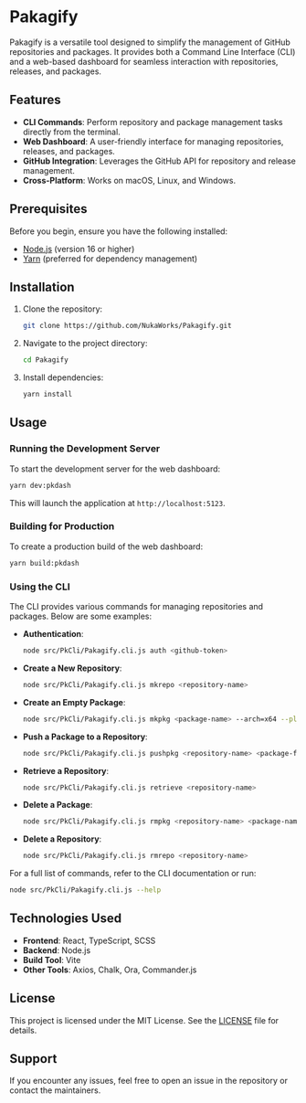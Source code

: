 # Pakagify

Pakagify is a versatile tool designed to simplify the management of GitHub repositories and packages. It provides both a Command Line Interface (CLI) and a web-based dashboard for seamless interaction with repositories, releases, and packages.

## Features

- **CLI Commands**: Perform repository and package management tasks directly from the terminal.
- **Web Dashboard**: A user-friendly interface for managing repositories, releases, and packages.
- **GitHub Integration**: Leverages the GitHub API for repository and release management.
- **Cross-Platform**: Works on macOS, Linux, and Windows.

## Prerequisites

Before you begin, ensure you have the following installed:

- [Node.js](https://nodejs.org/) (version 16 or higher)
- [Yarn](https://yarnpkg.com/) (preferred for dependency management)

## Installation

1. Clone the repository:
   ```bash
   git clone https://github.com/NukaWorks/Pakagify.git
   ```
2. Navigate to the project directory:
   ```bash
   cd Pakagify
   ```
3. Install dependencies:
   ```bash
   yarn install
   ```

## Usage

### Running the Development Server

To start the development server for the web dashboard:

```bash
yarn dev:pkdash
```

This will launch the application at `http://localhost:5123`.

### Building for Production

To create a production build of the web dashboard:

```bash
yarn build:pkdash
```

### Using the CLI

The CLI provides various commands for managing repositories and packages. Below are some examples:

- **Authentication**:
  ```bash
  node src/PkCli/Pakagify.cli.js auth <github-token>
  ```
- **Create a New Repository**:
  ```bash
  node src/PkCli/Pakagify.cli.js mkrepo <repository-name>
  ```
- **Create an Empty Package**:
  ```bash
  node src/PkCli/Pakagify.cli.js mkpkg <package-name> --arch=x64 --platform=linux
  ```
- **Push a Package to a Repository**:
  ```bash
  node src/PkCli/Pakagify.cli.js pushpkg <repository-name> <package-folder>
  ```
- **Retrieve a Repository**:
  ```bash
  node src/PkCli/Pakagify.cli.js retrieve <repository-name>
  ```
- **Delete a Package**:
  ```bash
  node src/PkCli/Pakagify.cli.js rmpkg <repository-name> <package-name>
  ```
- **Delete a Repository**:
  ```bash
  node src/PkCli/Pakagify.cli.js rmrepo <repository-name>
  ```

For a full list of commands, refer to the CLI documentation or run:

```bash
node src/PkCli/Pakagify.cli.js --help
```

## Technologies Used

- **Frontend**: React, TypeScript, SCSS
- **Backend**: Node.js
- **Build Tool**: Vite
- **Other Tools**: Axios, Chalk, Ora, Commander.js

## License

This project is licensed under the MIT License. See the [LICENSE](./LICENSE) file for details.

## Support

If you encounter any issues, feel free to open an issue in the repository or contact the maintainers.
